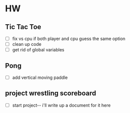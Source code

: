 # HW

## Tic Tac Toe
- [ ] fix vs cpu if both player and cpu guess the same option
- [ ] clean up code
- [ ] get rid of global variables

## Pong
- [ ] add vertical moving paddle

## project wrestling scoreboard
- [ ] start project-- i'll write up a document for it here
